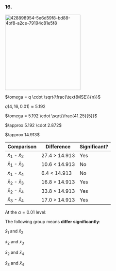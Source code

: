 
### 16.

<img width="248" alt="428898954-5e6d59f8-bd88-4bf8-a2ce-79194c81e5f8" src="https://github.com/user-attachments/assets/2c2444d4-38d2-412a-bc16-04688fb4e3e7" />


$\omega = q \cdot \sqrt{\frac{\text{MSE}}{n}}\$

$q(4,16,0.01) \approx 5.192$

$\omega = 5.192 \cdot \sqrt{\frac{41.25}{5}}\$

$\approx 5.192 \cdot 2.872\$  

$\approx 14.913\$


| Comparison                | Difference          | Significant?  |
|---------------------------|---------------------|---------------|
| $\bar{x}_1$ - $\bar{x}_2$ | 27.4 > 14.913       | Yes           |
| $\bar{x}_1$ - $\bar{x}_3$ | 10.6 < 14.913       | No            |
| $\bar{x}_1$ - $\bar{x}_4$ | 6.4  < 14.913       | No            |
| $\bar{x}_2$ - $\bar{x}_3$ | 16.8 > 14.913       | Yes           |
| $\bar{x}_2$ - $\bar{x}_4$ | 33.8 > 14.913       | Yes           |
| $\bar{x}_3$ - $\bar{x}_4$ | 17.0 > 14.913       | Yes           |


At the $\alpha = 0.01$ level:

The following group means **differ significantly**:

$\bar{x}_1$ and $\bar{x}_2$  

$\bar{x}_2$ and $\bar{x}_3$  

$\bar{x}_2$ and $\bar{x}_4$  

$\bar{x}_3$ and $\bar{x}_4$

